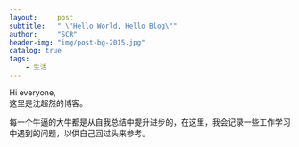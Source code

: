 ```yaml
---
layout:     post
subtitle:   " \"Hello World, Hello Blog\""
author:     "SCR"
header-img: "img/post-bg-2015.jpg"
catalog: true
tags:
    - 生活
---
```


Hi everyone,<br>
这里是沈超然的博客。

每一个牛逼的大牛都是从自我总结中提升进步的，在这里，我会记录一些工作学习中遇到的问题，以供自己回过头来参考。